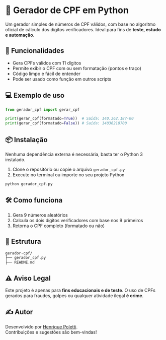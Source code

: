 # 🧮 Gerador de CPF em Python

Um gerador simples de números de CPF válidos, com base no algoritmo oficial de cálculo dos dígitos verificadores. Ideal para fins de **teste, estudo e automação**.

## 🚀 Funcionalidades

- Gera CPFs válidos com 11 dígitos
- Permite exibir o CPF com ou sem formatação (pontos e traço)
- Código limpo e fácil de entender
- Pode ser usado como função em outros scripts

## 💻 Exemplo de uso

```python
from gerador_cpf import gerar_cpf

print(gerar_cpf(formatado=True))  # Saída: 140.362.187-00
print(gerar_cpf(formatado=False)) # Saída: 14036218700
```

## 📦 Instalação

Nenhuma dependência externa é necessária, basta ter o Python 3 instalado.

1. Clone o repositório ou copie o arquivo `gerador_cpf.py`
2. Execute no terminal ou importe no seu projeto Python

```bash
python gerador_cpf.py
```

## 🛠️ Como funciona

1. Gera 9 números aleatórios
2. Calcula os dois dígitos verificadores com base nos 9 primeiros
3. Retorna o CPF completo (formatado ou não)

## 📁 Estrutura

```bash
gerador-cpf/
├── gerador_cpf.py
├── README.md
```

## ⚠️ Aviso Legal

Este projeto é apenas para **fins educacionais e de teste**. O uso de CPFs gerados para fraudes, golpes ou qualquer atividade ilegal **é crime**.

## ✍️ Autor

Desenvolvido por [Henrique Poletti](https://github.com/polettih).  
Contribuições e sugestões são bem-vindas!
